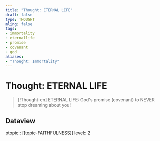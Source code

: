 ```yaml
---
title: "Thought: ETERNAL LIFE"
draft: false
type: THOUGHT
mling: false
tags:
- immortality
- eternallife
- promise
- covenant
- god
aliases:
- "Thought: Immortality"
---
```

# Thought: ETERNAL LIFE
> [!Thought-en]
> ETERNAL LIFE: God's promise (covenant) to NEVER stop dreaming about you!

## Dataview
ptopic:: [[topic-FAITHFULNESS]]
level:: 2
